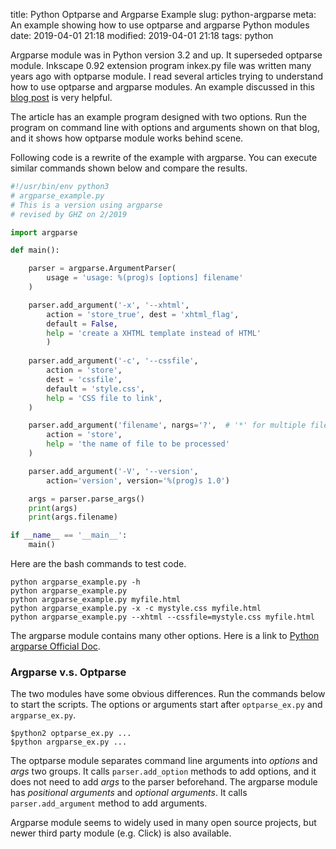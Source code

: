 title: Python Optparse and Argparse Example
slug: python-argparse
meta: An example showing how to use optparse and argparse Python modules
date: 2019-04-01 21:18
modified: 2019-04-01 21:18
tags: python


Argparse module was in Python version 3.2 and up.  It superseded
optparse module. Inkscape 0.92 extension program inkex.py file was
written many years ago with optparse module. I read several articles trying 
to understand how to use optparse and argparse modules. 
An example discussed in this
[blog post](https://www.saltycrane.com/blog/2009/09/python-optparse-example/) 
is very helpful. 

The article has an example program designed with two options.  Run the program 
on command line with options and arguments shown on that blog, and it shows 
how optparse module works behind scene. 

Following code is a rewrite of the example with argparse. 
You can execute similar commands shown below and compare the results. 

```python
#!/usr/bin/env python3
# argparse_example.py
# This is a version using argparse
# revised by GHZ on 2/2019

import argparse

def main():

    parser = argparse.ArgumentParser(
        usage = 'usage: %(prog)s [options] filename'
    )

    parser.add_argument('-x', '--xhtml',
        action = 'store_true', dest = 'xhtml_flag',
        default = False,
        help = 'create a XHTML template instead of HTML'
        )
    
    parser.add_argument('-c', '--cssfile',
        action = 'store',
        dest = 'cssfile',
        default = 'style.css',
        help = 'CSS file to link',
    )

    parser.add_argument('filename', nargs='?',  # '*' for multiple files
        action = 'store',
        help = 'the name of file to be processed'
    )

    parser.add_argument('-V', '--version',
        action='version', version='%(prog)s 1.0')

    args = parser.parse_args()
    print(args)
    print(args.filename)

if __name__ == '__main__':
    main()
```

Here are the bash commands to test code. 

```
python argparse_example.py -h
python argparse_example.py 
python argparse_example.py myfile.html
python argparse_example.py -x -c mystyle.css myfile.html
python argparse_example.py --xhtml --cssfile=mystyle.css myfile.html
```
The argparse module contains many other options.  Here is a link to 
[Python argparse Official Doc](https://docs.python.org/3/howto/argparse.html).

### Argparse v.s. Optparse

The two modules have some obvious differences. Run the commands below to 
start the scripts. The options or arguments start after `optparse_ex.py` 
and `argparse_ex.py`.  

```
$python2 optparse_ex.py ...
$python argparse_ex.py ...
```

The optparse module separates command line arguments into *options* and *args* 
two groups.  It calls `parser.add_option` methods to add options, and it does 
not need to add *args* to the parser beforehand. The argparse module has 
*positional arguments* and *optional arguments*.  It calls `parser.add_argument` 
method to add arguments. 

Argparse module seems to widely used in many open source projects, but newer 
third party module (e.g. Click) is also available. 